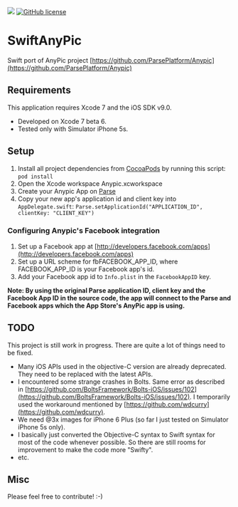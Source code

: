 [![](https://img.shields.io/github/issues-raw/kwkhaw/SwiftAnyPic.svg)]()
[![GitHub license](https://img.shields.io/github/license/kwkhaw/SwiftAnyPic.svg)]()

# SwiftAnyPic
Swift port of AnyPic project [https://github.com/ParsePlatform/Anypic](https://github.com/ParsePlatform/Anypic)

## Requirements
This application requires Xcode 7 and the iOS SDK v9.0.

* Developed on Xcode 7 beta 6.
* Tested only with Simulator iPhone 5s.

## Setup
1. Install all project dependencies from [CocoaPods](http://cocoapods.org/#install) by running this script: ```pod install```
2. Open the Xcode workspace Anypic.xcworkspace
3. Create your Anypic App on [Parse](https://parse.com/apps)
4. Copy your new app's application id and client key into ```AppDelegate.swift```:
```Parse.setApplicationId("APPLICATION_ID", clientKey: "CLIENT_KEY")```

### Configuring Anypic's Facebook integration
1. Set up a Facebook app at [http://developers.facebook.com/apps](http://developers.facebook.com/apps)
2. Set up a URL scheme for fbFACEBOOK_APP_ID, where FACEBOOK_APP_ID is your Facebook app's id.
3. Add your Facebook app id to ```Info.plist``` in the ```FacebookAppID``` key.

**Note: By using the original Parse application ID, client key and the Facebook App ID in the source code, the app will connect to the Parse and Facebook apps which the App Store's AnyPic app is using.**

## TODO
This project is still work in progress. There are quite a lot of things need to be fixed.

* Many iOS APIs used in the objective-C version are already deprecated. They need to be replaced with the latest APIs.
* I encountered some strange crashes in Bolts. Same error as described in [https://github.com/BoltsFramework/Bolts-iOS/issues/102](https://github.com/BoltsFramework/Bolts-iOS/issues/102). I temporarily used the workaround mentioned by [https://github.com/wdcurry](https://github.com/wdcurry).
* We need @3x images for iPhone 6 Plus (so far I just tested on Simulator iPhone 5s only).
* I basically just converted the Objective-C syntax to Swift syntax for most of the code whenever possible. So there are still rooms for improvement to make the code more "Swifty".
* etc.

## Misc
Please feel free to contribute! :-)

